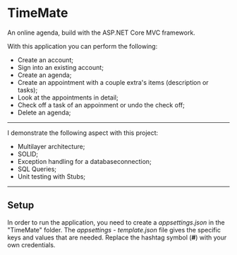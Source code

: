 # TimeMate

An online agenda, build with the ASP.NET Core MVC framework.

With this application you can perform the following:

* Create an account;
* Sign into an existing account;
* Create an agenda;
* Create an appointment with a couple extra's items (description or tasks);
* Look at the appointments in detail;
* Check off a task of an appoinment or undo the check off;
* Delete an agenda;

---

I demonstrate the following aspect with this project:

* Multilayer architecture;
* SOLID;
* Exception handling for a databaseconnection;
* SQL Queries;
* Unit testing with Stubs;

---

## Setup
In order to run the application, you need to create a *appsettings.json* in the "TimeMate" folder. The *appsettings - template.json* file gives the specific
keys and values that are needed. Replace the hashtag symbol (**#**) with your own credentials.